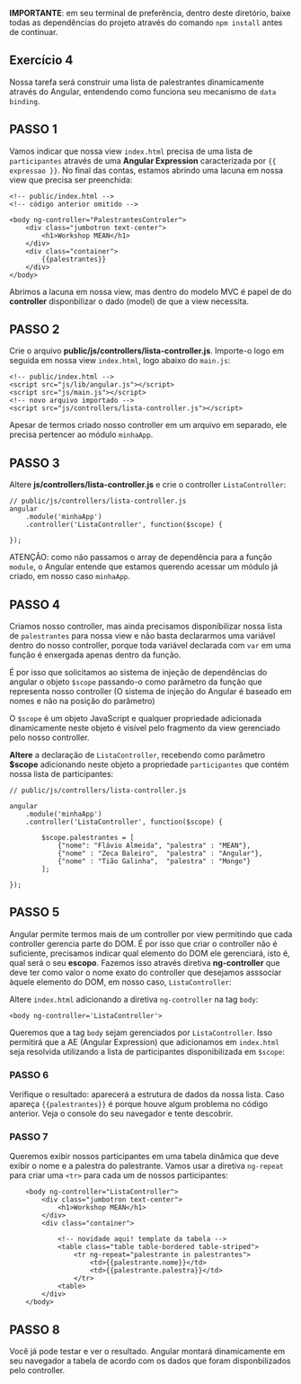 **IMPORTANTE**: em seu terminal de preferência, dentro deste diretório, baixe todas as dependências do projeto através do comando `npm install` antes de continuar.

## Exercício 4
Nossa tarefa será construir uma lista de palestrantes dinamicamente através do Angular, entendendo como funciona seu mecanismo de `data binding`.


## PASSO 1 
Vamos indicar que nossa view `index.html` precisa de uma lista de `participantes` através de uma **Angular Expression** caracterizada por `{{ expressao }}`. No final das contas, estamos abrindo uma lacuna em nossa view que precisa ser preenchida:


```
<!-- public/index.html -->
<!-- código anterior omitido -->

<body ng-controller="PalestrantesControler">
    <div class="jumbotron text-center">
        <h1>Workshop MEAN</h1>
    </div>
    <div class="container">
        {{palestrantes}}
    </div>
</body>
```
Abrimos a lacuna em nossa view, mas dentro do modelo MVC é papel de do **controller** disponbilizar o dado (model) de que a view necessita.

## PASSO 2 

Crie o arquivo **public/js/controllers/lista-controller.js**. Importe-o logo em seguida em nossa view `index.html`, logo abaixo do `main.js`:

```
<!-- public/index.html -->
<script src="js/lib/angular.js"></script>
<script src="js/main.js"></script>
<!-- novo arquivo importado -->
<script src="js/controllers/lista-controller.js"></script>
```

Apesar de termos criado nosso controller em um arquivo em separado, ele precisa pertencer ao módulo `minhaApp`.

## PASSO 3
Altere **js/controllers/lista-controller.js** e crie o controller `ListaController`:

```
// public/js/controllers/lista-controller.js
angular
    .module('minhaApp')
    .controller('ListaController', function($scope) {
    
});
```

ATENÇÃO: como não passamos o array de dependência para a função `module`, o Angular entende que estamos querendo acessar um módulo já criado, em nosso caso `minhaApp`.

## PASSO 4

Criamos nosso controller, mas ainda precisamos disponibilizar nossa lista de `palestrantes` para nossa view e não basta declararmos uma variável dentro do nosso controller, porque toda variável declarada com `var` em uma função é enxergada apenas dentro da função.

É por isso que solicitamos ao sistema de injeção de dependências do angular o objeto `$scope` passando-o como parâmetro da função que representa nosso controller (O sistema de injeção do Angular é baseado em nomes e não na posição do parâmetro)

O `$scope` é um objeto JavaScript e qualquer propriedade adicionada dinamicamente neste objeto é visível pelo fragmento da view gerenciado pelo nosso controller.

**Altere** a declaração de `ListaController`, recebendo como parâmetro **$scope** adicionando neste objeto a propriedade `participantes` que contém nossa lista de participantes:

```
// public/js/controllers/lista-controller.js

angular
    .module('minhaApp')
    .controller('ListaController', function($scope) {

        $scope.palestrantes = [
            {"nome": "Flávio Almeida", "palestra" : "MEAN"},
            {"nome" : "Zeca Baleiro",  "palestra" : "Angular"},
            {"nome" : "Tião Galinha",  "palestra" : "Mongo"}
        ];

});
```

## PASSO 5
Angular permite termos mais de um controller por view permitindo que cada controller gerencia parte do DOM. É por isso que criar o controller não é suficiente, precisamos indicar qual elemento do DOM ele gerenciará, isto é, qual será o seu **escopo**. Fazemos isso através diretiva **ng-controller** 
que deve ter como valor o nome exato do controller que desejamos asssociar àquele elemento do DOM, em nosso caso, `ListaController`:

Altere `index.html` adicionando a diretiva `ng-controller` na tag `body`:

```
<body ng-controller='ListaController'>
```

Queremos que a tag `body` sejam gerenciados por `ListaController`. Isso permitirá que a AE (Angular Expression) que adicionamos em `index.html` seja resolvida utilizando a lista de participantes disponibilizada em `$scope`:

### PASSO 6
Verifique o resultado: aparecerá a estrutura de dados da nossa lista. Caso apareça `{{palestrantes}}` é porque houve algum problema no código anterior. Veja o console do seu navegador e tente descobrir.


### PASSO 7 
Queremos exibir nossos participantes em uma tabela dinâmica que deve exibir o nome e a palestra do palestrante. Vamos usar a diretiva `ng-repeat` para criar uma `<tr>` para cada um de nossos participantes:

```
    <body ng-controller="ListaController">
        <div class="jumbotron text-center">
            <h1>Workshop MEAN</h1>
        </div>
        <div class="container">

            <!-- novidade aqui! template da tabela -->
            <table class="table table-bordered table-striped">
                <tr ng-repeat="palestrante in palestrantes">
                    <td>{{palestrante.nome}}</td>
                    <td>{{palestrante.palestra}}</td>
                </tr>
            <table>
        </div>
    </body>
```

## PASSO 8

Você já pode testar e ver o resultado. Angular montará dinamicamente em seu navegador a tabela de acordo com os dados que foram disponbilizados pelo controller. 



